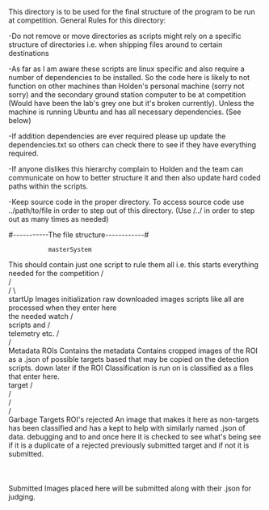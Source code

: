 This directory is to be used for the final structure of the program to
be run at competition. General Rules for this directory:

-Do not remove or move directories as scripts might
    rely on a specific structure of directories
    i.e. when shipping files around to certain destinations

-As far as I am aware these scripts are linux specific and 
    also require a number of dependencies to be installed. So
    the code here is likely to not function on other machines than
    Holden's personal machine (sorry not sorry) and the secondary ground
    station computer to be at competition (Would have been the lab's grey
    one but it's broken currently). Unless the machine is running Ubuntu
    and has all necessary dependencies. (See below)

-If addition dependencies are ever required please up update the 
    dependencies.txt so others can check there to see if they have everything
    required.

-If anyone dislikes this hierarchy complain to Holden and the team
    can communicate on how to better structure it and then also update
    hard coded paths within the scripts.

-Keep source code in the proper directory. To access source code 
    use ../path/to/file in order to step out of this directory.
    (Use /../ in order to step out as many times as needed)

#-----------The file structure------------#

               masterSystem
 This should contain just one script to rule them all
 i.e. this starts everything needed for the competition
                    /\
                   /  \
                  /    \         
           startUp      Images
      initialization      raw downloaded images
    scripts like all            are processed when they enter here     
    the needed watch           /\
    scripts and               /  \
    telemetry etc.           /    \
                            /      \
                     Metadata       ROIs
            Contains the metadata        Contains cropped images
          of the ROI as a .json     of possible targets based
          that may be copied        on the detection scripts.
          down later if the ROI     Classification is run on
          is classified as a        files that enter here.       
          target                             /\
                                            /  \
                                           /    \
                                          /      \
				   Garbage	  Targets
                            ROI's rejected          An image that makes it here
                            as non-targets        has been classified and has a
                            kept to help with     similarly named .json of data.
                            debugging and to      and once here it is checked to 
                            see what's being      see if it is a duplicate of a 
                            rejected              previously submitted target and 
                                                  if not it is submitted.
                                                              \
                                                               \
                                                                \
                                                                 \
                                                                  Submitted
                                                                    Images placed here will be
                                                                  submitted along with their .json
                                                                  for judging.
